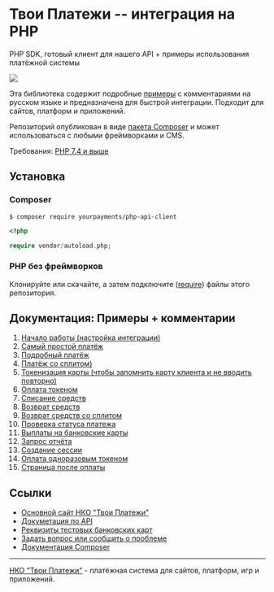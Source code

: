 # Твои Платежи -- интеграция на PHP
PHP SDK, готовый клиент для нашего API + примеры использования платёжной системы

![](https://repository-images.githubusercontent.com/638835276/ff494b04-d65b-4843-8759-e85c689a7e80)
 
Эта библиотека содержит подробные [примеры](src/Examples/) с комментариями на русском языке 
и предназначена для быстрой интеграции. Подходит для сайтов, платформ и приложений.

Репозиторий опубликован в виде [пакета Composer](https://packagist.org/packages/yourpayments/php-api-client) и может 
использоваться с любыми фреймворками и CMS.
 
Требования: [PHP 7.4 и выше](https://github.com/yourpayments/php-api-client/blob/main/composer.json)

## Установка
### Composer
```shell
$ composer require yourpayments/php-api-client
```

```php
<?php

require vendor/autoload.php;
```

### PHP без фреймворков
Клонируйте или скачайте, а затем подключите ([require](https://www.php.net/manual/ru/function.require.php)) файлы этого репозитория.

## Документация: Примеры + комментарии
1. [Начало работы (настройка интеграции)](src/Examples/start.php)
2. [Cамый простой платёж](src/Examples/simpleGetPaymentLink.php)
3. [Подробный платёж](src/Examples/getPaymentLink.php)
4. [Платёж со сплитом)](src/Examples/getPaymentLinkMarketplace.php)
5. [Токенизация карты (чтобы запомнить карту клиента и не вводить повторно)](src/Examples/getToken.php)
6. [Оплата токеном](src/Examples/paymentByToken.php)
7. [Списание средств](src/Examples/paymentCapture.php)
8. [Возврат средств](src/Examples/paymentRefund.php)
9. [Возврат средств со сплитом](src/Examples/paymentRefundMarketplace.php)
10. [Проверка статуса платежа](src/Examples/paymentGetStatus.php)
11. [Выплаты на банковские карты](src/Examples/payoutCreate.php)
12. [Запрос отчёта](src/Examples/getReport.php)
13. [Создание сессии](src/Examples/getSession.php)
14. [Оплата одноразовым токеном](src/Examples/oneTimeTokenPayment.php)
15. [Страница после оплаты](src/Examples/returnPage.php)

## Ссылки
- [Основной сайт НКО "Твои Платежи"](https://YPMN.ru/)
- [Докуметация по API](https://dev.YPMN.ru/ru/documents/apiv4/)
- [Реквизиты тестовых банковских карт](https://dev.payu.ru/ru/documents/rest-api/testing/#menu-2)
- [Задать вопрос или сообщить о проблеме](https://github.com/yourpayments/php-api-client/issues/new)
- [Документация Composer](https://getcomposer.org/)

-------------
[НКО "Твои Платежи"](https://YPMN.ru/ "Платёжная система для сайтов, платформ и приложений") - платёжная система для сайтов, платформ, игр и приложений.
